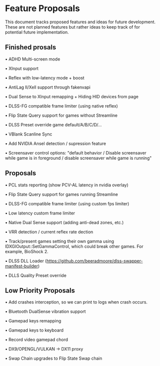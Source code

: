 # Feature Proposals

This document tracks proposed features and ideas for future development. These are not planned features but rather ideas to keep track of for potential future implementation.

## Finished prosals

• ADHD Multi-screen mode

• XInput support

• Reflex with low-latency mode + boost

• AntiLag II/Xell support through fakenvapi

• Dual Sense to XInput remapping + Hiding HID devices from page

• DLSS-FG compatible frame limiter (using native reflex)

• Flip State Query support for games without Streamline

• DLSS Preset override game default/A/B/C/D/...

• VBlank Scanline Sync

• Add NVIDIA Ansel detection / supression feature

• Screensaver control options: "default behavior / Disable screensaver while game is in foreground / disable screensaver while game is running"

## Proposals

• PCL stats reporting (show PCV-AL latency in nvidia overlay)

• Flip State Query support for games running Streamline

• DLSS-FG compatible frame limiter (using custom fps limiter)

• Low latency custom frame limiter

• Native Dual Sense support (adding anti-dead zones, etc.)

• VRR detection / current reflex rate dection

• Track/present games setting their own gamma using IDXGIOutput::SetGammaControl, which could break other games. For example, BioShock 2.

• DLSS DLL Loader (https://github.com/beeradmoore/dlss-swapper-manifest-builder)

• DLLS Quality Preset override

## Low Priority Proposals

• Add crashes interception, so we can print to logs when crash occurs.

• Bluetooth DualSense vibration support

• Gamepad keys remapping

• Gamepad keys to keyboard

• Record video gamepad chord

• DX9/OPENGL/VULKAN -> DX11 proxy

• Swap Chain upgrades to Flip State Swap chain
